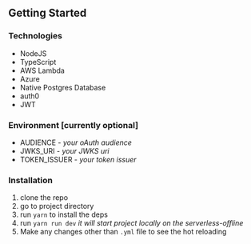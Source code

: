 ## Getting Started

### Technologies
- NodeJS
- TypeScript
- AWS Lambda
- Azure
- Native Postgres Database
- auth0
- JWT

### Environment [currently optional]
- AUDIENCE - *your oAuth audience*
- JWKS_URI - *your JWKS uri*
- TOKEN_ISSUER - *your token issuer*

### Installation
1. clone the repo
2. go to project directory
3. run `yarn` to install the deps
4. run `yarn run dev` *it will start project locally on the serverless-offline*
5. Make any changes other than `.yml` file to see the hot reloading
